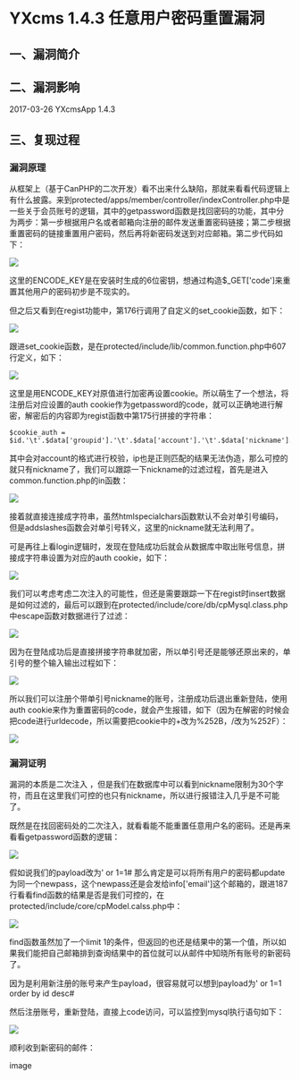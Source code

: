 YXcms 1.4.3 任意用户密码重置漏洞
================================

一、漏洞简介
------------

二、漏洞影响
------------

2017-03-26 YXcmsApp 1.4.3

三、复现过程
------------

### 漏洞原理

从框架上（基于CanPHP的二次开发）看不出来什么缺陷，那就来看看代码逻辑上有什么披露。来到protected/apps/member/controller/indexController.php中是一些关于会员账号的逻辑，其中的getpassword函数是找回密码的功能，其中分为两步：第一步根据用户名或者邮箱向注册的邮件发送重置密码链接；第二步根据重置密码的链接重置用户密码，然后再将新密码发送到对应邮箱。第二步代码如下：

![](./resource/YXcmsApp1.4.3任意用户密码重置漏洞/media/rId25.jpg)

这里的ENCODE\_KEY是在安装时生成的6位密钥，想通过构造\$\_GET\[\'code\'\]来重置其他用户的密码初步是不现实的。

但之后又看到在regist功能中，第176行调用了自定义的set\_cookie函数，如下：

![](./resource/YXcmsApp1.4.3任意用户密码重置漏洞/media/rId26.jpg)

跟进set\_cookie函数，是在protected/include/lib/common.function.php中607行定义，如下：

![](./resource/YXcmsApp1.4.3任意用户密码重置漏洞/media/rId27.jpg)

这里是用ENCODE\_KEY对原值进行加密再设置cookie。所以萌生了一个想法，将注册后对应设置的auth
cookie作为getpassword的code，就可以正确地进行解密，解密后的内容即为regist函数中第175行拼接的字符串：

    $cookie_auth = $id.'\t'.$data['groupid'].'\t'.$data['account'].'\t'.$data['nickname'].'\t'.$data['lastip'];

其中会对account的格式进行校验，ip也是正则匹配的结果无法伪造，那么可控的就只有nickname了，我们可以跟踪一下nickname的过滤过程，首先是进入common.function.php的in函数：

![](./resource/YXcmsApp1.4.3任意用户密码重置漏洞/media/rId28.jpg)

接着就直接连接成字符串，虽然htmlspecialchars函数默认不会对单引号编码，但是addslashes函数会对单引号转义，这里的nickname就无法利用了。

可是再往上看login逻辑时，发现在登陆成功后就会从数据库中取出账号信息，拼接成字符串设置为对应的auth
cookie，如下：

![](./resource/YXcmsApp1.4.3任意用户密码重置漏洞/media/rId29.jpg)

我们可以考虑考虑二次注入的可能性，但还是需要跟踪一下在regist时insert数据是如何过滤的，最后可以跟到在protected/include/core/db/cpMysql.class.php中escape函数对数据进行了过滤：

![](./resource/YXcmsApp1.4.3任意用户密码重置漏洞/media/rId30.jpg)

因为在登陆成功后是直接拼接字符串就加密，所以单引号还是能够还原出来的，单引号的整个输入输出过程如下：

![](./resource/YXcmsApp1.4.3任意用户密码重置漏洞/media/rId31.jpg)

所以我们可以注册个带单引号nickname的账号，注册成功后退出重新登陆，使用auth
cookie来作为重置密码的code，就会产生报错，如下（因为在解密的时候会把code进行urldecode，所以需要把cookie中的+改为%252B，/改为%252F）：

![](./resource/YXcmsApp1.4.3任意用户密码重置漏洞/media/rId32.jpg)

### 漏洞证明

漏洞的本质是二次注入
，但是我们在数据库中可以看到nickname限制为30个字符，而且在这里我们可控的也只有nickname，所以进行报错注入几乎是不可能了。

既然是在找回密码处的二次注入，就看看能不能重置任意用户名的密码。还是再来看看getpassword函数的逻辑：

![](./resource/YXcmsApp1.4.3任意用户密码重置漏洞/media/rId34.jpg)

假如说我们的payload改为\' or 1=1\#
那么肯定是可以将所有用户的密码都update为同一个newpass，这个newpass还是会发给info\[\'email\'\]这个邮箱的，跟进187行看看find函数的结果是否是我们可控的，在protected/include/core/cpModel.calss.php中：

![](./resource/YXcmsApp1.4.3任意用户密码重置漏洞/media/rId35.jpg)

find函数虽然加了一个limit
1的条件，但返回的也还是结果中的第一个值，所以如果我们能把自己邮箱排到查询结果中的首位就可以从邮件中知晓所有账号的新密码了。

因为是利用新注册的账号来产生payload，很容易就可以想到payload为\' or 1=1
order by id desc\#

然后注册账号，重新登陆，直接上code访问，可以监控到mysql执行语句如下：

![](./resource/YXcmsApp1.4.3任意用户密码重置漏洞/media/rId36.jpg)

顺利收到新密码的邮件：

image
